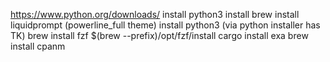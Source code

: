 https://www.python.org/downloads/
install python3
install brew
install liquidprompt (powerline_full theme)
install python3 (via python installer has TK)
brew install fzf
$(brew --prefix)/opt/fzf/install
cargo install exa
brew install cpanm
